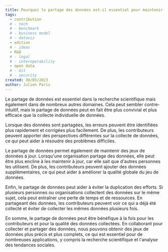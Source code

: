 ```yaml
---
title: Pourquoi le partage des données est-il essentiel pour maintenir des jeux de données ?
tags: 
  - contribution
  # - tech
  # - benchmark
  # - business model
  # - dataviz
  - edition
  # - ideas
  - R&D
  # - legal
  # - interoperability
  - open data
  # - Git
  # - security
created: 30/03/2023
author: Julien Paris
---
```


Le partage de données est essentiel dans la recherche scientifique mais également dans de nombreux autres domaines. Cela peut sembler contre-intuitif, mais le partage de données peut en fait être plus convivial et plus efficace que la collecte individuelle de données.

Lorsque des données sont partagées, les erreurs peuvent être identifiées plus rapidement et corrigées plus facilement. De plus, les contributeurs peuvent apporter des perspectives différentes sur la collecte de données, ce qui peut aider à résoudre des problèmes difficiles.

Le partage de données permet également de maintenir des jeux de données à jour. Lorsqu'une organisation partage des données, elle peut être plus encline à les maintenir à jour, car elle sait que d'autres personnes les utilisent. De plus, les contributeurs peuvent ajouter des données supplémentaires, ce qui peut aider à améliorer la qualité globale du jeu de données.

Enfin, le partage de données peut aider à éviter la duplication des efforts. Si plusieurs personnes ou organisations collectent des données sur le même sujet, cela peut entraîner une perte de temps et de ressources. En partageant des données, les contributeurs peuvent voir ce qui a déjà été collecté et éviter de collecter les mêmes données plusieurs fois.

En somme, le partage de données peut être bénéfique à la fois pour les contributeurs et pour la qualité des données collectées. En collaborant pour collecter et partager des données, nous pouvons obtenir des jeux de données plus précis et plus complets, ce qui est essentiel pour de nombreuses applications, y compris la recherche scientifique et l'analyse des tendances sociales.